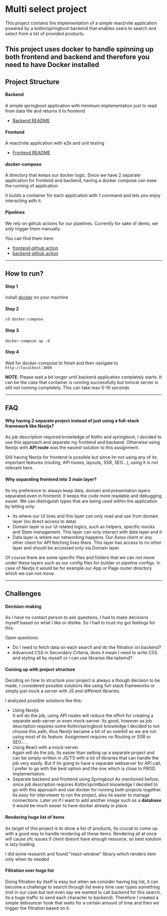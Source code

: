 # Multi select project

This project contains the implementation of a simple react/vite application powered by a kotlin/springboot backend that
enables users
to search and select from a list of provided products.

This project uses docker to handle spinning up both frontend and backend and therefore you need to have **Docker**
installed
---

## Project Structure

#### Backend

A simple springboot application with minimum implementation just to read from data file and returns it to frontend

- [Backend README](backend/README.md)

#### Frontend

A react/vite application with e2e and unit testing

- [Frontend README](./frontend/README.md)

#### docker-compose

A directory that keeps our docker logic. Since we have 2 separate application for frontend and backend, having a docker
compose can ease the running of application.

It builds a container for each application with 1 command and lets you enjoy interacting with it.

#### Pipelines

We rely on github actions for our pipelines. Currently for sake of demo, we only trigger them manually.

You can find them here:

- [frontend github action](./.github/workflows/frontend.yml)
- [backend github action](./.github/workflows/backend.yml)

---

## How to  run?

#### Step 1

install [docker](https://www.docker.com/) on your machine

#### Step 2

    cd docker-compose

#### Step 3

    docker-compose up -d

#### Step 4

Wait for docker-compose to finish and then navigate to `http://localhost:3000`

**NOTE**:
Please wait a bit longer until backend application completely starts. It can be the case that container is running
successfully but tomcat server is still not running completely.
This can take max 5-10 seconds

---

## FAQ

#### Why having 2 separate project instead of just using a full-stack framework like Nextjs?

As job description required knowledge of Kotlin and springboot, I decided to use this approach and separate my
frontend and backend. Otherwise using Nextjs with **API route** was the easiest solution to this assignment.

Still having Nextjs for frontend is possible but since Im not using any of its important features (routing, API routes,
layouts, SSR, SEO...), using it is not relevant here.

#### Why separating frontend into 3 main layer?

Its my preference to always keep data, domain and presentation layers separated even in frontend. It keeps the code more
readable and debugging easier. We can distinguish types that are being used within the application by letting only:

- Its where our UI lives and this layer can only read and use from domain layer (no direct access to data)
- Domain layer is our UI related logics, such as helpers, specific mocks and State management. This layer can only
  interact with data layer and it
- Data layer is where our networking happens. Our Axios client or any other client for API fetching lives there. This
  layer has access to no other layer and should be accessed only via Domain layer.

Of course there are some specific files and folders that we can not move under these layers such as our config files for
builder or pipeline configs. In case of Nextjs it would be for example our App or Page router directory which we can not
move.

---

## Challenges

#### Decision-making

As I have no contact person to ask questions, I had to make decisions myself based on what I like or dislike. So I had
to trust my gut feelings for this.

Open questions:

- Do I need to fetch data on each search and do the filtration on backend?
- Advanced CSS in Secondary Criteria, does it mean I need to write CSS and styling all by myself or I can use libraries
  like tailwind?

#### Coming up with project structure

Deciding on how to structure your project is always a though decision to be made, I considered possible solutions like
using full-stack frameworks or simply just mock a server with JS and different libraries.

I analyzed possible solutions like this:

- Using Nextjs  
  It will do the job, using API routes will reduce the effort for creating a separate web-server or even mock-server.
  Its good, however as job description requires some Koltin/springboot knowledge I decided to not choose this path, thus
  Nextjs became a bit of an overkill as we are not using most of its feature. Assignment requires no Routing or SSR or
  SEO... .
- Using React with a mock-server  
  Again will do the job, Its easier than setting up a separate project and can be simply written in JS/TS with a lot of
  libraries that can handle the job very easily. But if Im going to have a separate webserver for API call, I prefer to
  go with the best option and the one which is close to PROD implementation.
- Separate backend and frontend using Springboot
  As mentioned before, since job description requires Koltin/sprintboot knowledge I decided to go with this approach and
  use docker for running both projects together. Its easy for interviewer to run the project, also its easier to manage
  connections.
  Later on if I want to add another image such as a **database** it would be much easier to have docker already in
  place.

#### Rendering huge list of items

As target of this project is to show a list of products, its crucial to come up with a good way to handle rendering all
these items. Rendering all at once will cause ofc issues if client doesnt have enough resource, so best solution is lazy
loading.

I did some research and found "react-window" library which renders item only when its needed

#### Filtration over huge list

Doing filtration by itself is easy but when we consider having big list, it can become a challenge to search through
list every time user types something (not in our case but lest even say we wanted to call backend for this search, its a
huge traffic to send each character to backend). Therefore I created a simple debouncer hook that waits for a certain
amount of time and then we trigger the filtration based on it.


